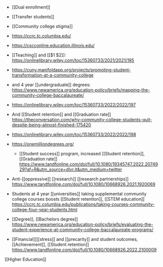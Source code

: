   - [[Dual enrollment]]
  - [[Transfer students]]
  - [[Community college stigma]]

  - https://ccrc.tc.columbia.edu/
  - https://cscconline.education.illinois.edu/

  - [[Teaching]] and [[$1 $2]]:
    https://onlinelibrary.wiley.com/toc/15360733/2021/2021/195

  - https://cuny.manifoldapp.org/projects/promoting-student-transformation-at-a-community-college

  - and 4 year [[undergraduate]] degrees:
    https://www.newamerica.org/education-policy/briefs/mapping-the-community-college-baccalaureate/

  - https://onlinelibrary.wiley.com/toc/15360733/2022/2022/197

  - And [[Student retention]] and
    [[Graduation rate]]
    https://theconversation.com/why-community-college-students-quit-despite-being-almost-finished-175420

  - https://onlinelibrary.wiley.com/toc/15360733/2022/2022/198

  - https://onemilliondegrees.org/
      - [[Student success]] program, increased
        [[Student retention]],  [[Graduation     rate]]
        https://www.tandfonline.com/doi/full/10.1080/19345747.2022.2074929?af=R&utm_source=dlvr.it&utm_medium=twitter

  - Anti-[[oppressive]]
    [[research]]  [[research partnerships]]
    https://www.tandfonline.com/doi/full/10.1080/10668926.2021.1920069

  - Students at 4 year [[universities]] taking
    supplemental community college courses boosts  [[Student retention]],  [[STEM education]]
    https://ccrc.tc.columbia.edu/publications/taking-courses-community-college-four-year-students.html

  - [[Degree]],  [[Bachelors degree]]
    https://www.newamerica.org/education-policy/briefs/evaluating-the-student-experience-at-community-college-baccalaureate-programs/

  - [[Financial]][[stress]] and
    [[precarity]] and student outcomes,
    [[Achievement]],  [[Student retention]]
    https://www.tandfonline.com/doi/full/10.1080/10668926.2022.2100009

[[Higher Education]]